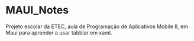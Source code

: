 # MAUI_Notes
Projeto escolar da ETEC, aula de Programação de Aplicativos Mobile II, em Maui para aprender a usar tabblar em xaml.
